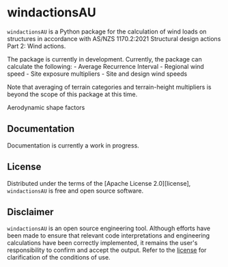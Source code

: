 # windactionsAU

`windactionsAU` is a Python package for the calculation of wind loads on structures
in accordance with AS/NZS 1170.2:2021 Structural design actions Part 2: Wind actions.

The package is currently in development. Currently, the package can calculate the 
following:
    - Average Recurrence Interval
    - Regional wind speed
    - Site exposure multipliers
    - Site and design wind speeds

Note that averaging of terrain categories and terrain-height multipliers is beyond
the scope of this package at this time.

Aerodynamic shape factors 

## Documentation
Documentation is currently a work in progress.

## License

Distributed under the terms of the [Apache License 2.0][license], `windactionsAU` is
free and open source software.

## Disclaimer

`windactionsAU` is an open source engineering tool. Although efforts have been made 
to ensure that relevant code interpretations and engineering calculations have 
been correctly implemented, it remains the user's responsibility to confirm and 
accept the output. Refer to the [license](LICENSE.md) for clarification of the 
conditions of use.